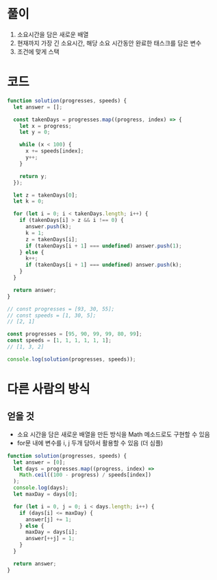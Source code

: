 # 풀이

1. 소요시간을 담은 새로운 배열
2. 현재까지 가장 긴 소요시간, 해당 소요 시간동안 완료한 태스크를 담은 변수
3. 조건에 맞게 스택

# 코드

```js
function solution(progresses, speeds) {
  let answer = [];

  const takenDays = progresses.map((progress, index) => {
    let x = progress;
    let y = 0;

    while (x < 100) {
      x += speeds[index];
      y++;
    }

    return y;
  });

  let z = takenDays[0];
  let k = 0;

  for (let i = 0; i < takenDays.length; i++) {
    if (takenDays[i] > z && i !== 0) {
      answer.push(k);
      k = 1;
      z = takenDays[i];
      if (takenDays[i + 1] === undefined) answer.push(1);
    } else {
      k++;
      if (takenDays[i + 1] === undefined) answer.push(k);
    }
  }

  return answer;
}

// const progresses = [93, 30, 55];
// const speeds = [1, 30, 5];
// [2, 1]

const progresses = [95, 90, 99, 99, 80, 99];
const speeds = [1, 1, 1, 1, 1, 1];
// [1, 3, 2]

console.log(solution(progresses, speeds));
```

# 다른 사람의 방식

## 얻을 것

- 소요 시간을 담은 새로운 배열을 만든 방식을 Math 메소드로도 구현할 수 있음
- for문 내에 변수를 i, j 두개 담아서 활용할 수 있음 (더 심플)

```js
function solution(progresses, speeds) {
  let answer = [0];
  let days = progresses.map((progress, index) =>
    Math.ceil((100 - progress) / speeds[index])
  );
  console.log(days);
  let maxDay = days[0];

  for (let i = 0, j = 0; i < days.length; i++) {
    if (days[i] <= maxDay) {
      answer[j] += 1;
    } else {
      maxDay = days[i];
      answer[++j] = 1;
    }
  }

  return answer;
}
```
